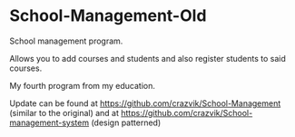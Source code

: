 # School-Management-Old
School management program.

Allows you to add courses and students and also register students to said courses.

My fourth program from my education.

Update can be found at https://github.com/crazvik/School-Management (similar to the original) and at https://github.com/crazvik/School-management-system (design patterned)
